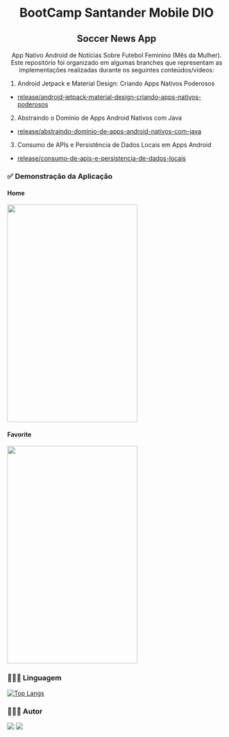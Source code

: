 <h1 align="center"> BootCamp Santander Mobile DIO </h1>

<h2 align="center"> Soccer News App </h2>

<p align="center">App Nativo Android de Notícias Sobre Futebol Feminino (Mês da Mulher). Este repositório foi organizado em algumas branches que representam as implementações realizadas durante os seguintes conteúdos/vídeos:</p>

1. Android Jetpack e Material Design: Criando Apps Nativos Poderosos
  - [release/android-jetpack-material-design-criando-apps-nativos-poderosos](https://github.com/lucaslcslcs1998/soccer-news-app/tree/release/android-jetpack-material-design-criando-apps-nativos-poderosos)

2. Abstraindo o Domínio de Apps Android Nativos com Java
  - [release/abstraindo-dominio-de-apps-android-nativos-com-java](https://github.com/lucaslcslcs1998/soccer-news-app/tree/release/abstraindo-dominio-de-apps-android-nativos-com-java)

3. Consumo de APIs e Persistência de Dados Locais em Apps Android 
  - [release/consumo-de-apis-e-persistencia-de-dados-locais](https://github.com/lucaslcslcs1998/soccer-news-app/tree/release/consumo-de-apis-e-persistencia-de-dados-locais)
  
### ✅ Demonstração da Aplicação

#### Home
<img src="https://user-images.githubusercontent.com/107368652/181026911-9dd7b770-2537-40c3-a38e-3282c14ce172.png" width="300" height="500" />

#### Favorite
<img src="https://user-images.githubusercontent.com/107368652/181026949-fe94504b-aaae-4f99-a480-201db38b393b.png" width="300" height="500" />


### 👨🏽‍💻 Linguagem 

[![Top Langs](https://github-readme-stats.vercel.app/api/top-langs/?username=lucaslcslcs1998&layout=compact&hide=c,kotlin&theme=github_dark)](https://github.com/lucaslcslcs1998/)

### 🧍🏽‍♂️ Autor

[<img src = "https://img.shields.io/badge/linkedin-%230077B5.svg?&style=for-the-badge&logo=linkedin&logoColor=white" />](https://www.linkedin.com/in/lucaslcslcs1998/) [<img src = "https://img.shields.io/badge/instagram-%23E4405F.svg?&style=for-the-badge&logo=instagram&logoColor=white">](https://www.instagram.com/lucaslcslcs1998/)

